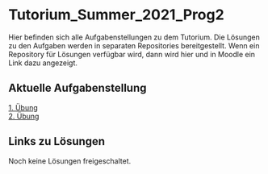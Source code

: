 # Tutorium_Summer_2021_Prog2

Hier befinden sich alle Aufgabenstellungen zu dem Tutorium. Die Lösungen zu den Aufgaben werden in separaten Repositories bereitgestellt.
Wenn ein Repository für Lösungen verfügbar wird, dann wird hier und in Moodle ein Link dazu angezeigt.

## Aktuelle Aufgabenstellung

[1. Übung](./First_Exercise.md)  
[2. Übung](./Second_Exercise.md)

## Links zu Lösungen

Noch keine Lösungen freigeschaltet.
